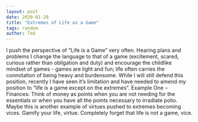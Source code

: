 ```yaml
---
layout: post
date: 2020-01-20
title: "Extremes of Life as a Game"
tags: random
author: Ted
---
```



I push the perspective of “Life is a Game” very often. Hearing plans and problems I change the language to that of a game (excitement, scared, curious rather than obligation and duty) and encourage the childlike mindset of games - games are light and fun; life often carries the connotation of being heavy and burdensome.
While I will still defend this position, recently I have seen it’s limitation and have needed to amend my position to “life is a game except on the extremes”.
Example One – Finances: Think of money as points when you are not needing for the essentials or when you have all the points necessary to irradiate polio.
Maybe this is another example of virtues pushed to extremes becoming vices. Gamify your life, virtue. Completely forget that life is not a game, vice.
